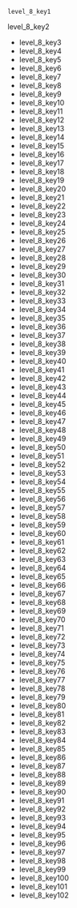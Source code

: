 ```ngMeta
level_8_key1
```

level_8_key2
- level_8_key3
- level_8_key4
- level_8_key5
- level_8_key6
- level_8_key7
- level_8_key8
- level_8_key9
- level_8_key10
- level_8_key11
- level_8_key12
- level_8_key13
- level_8_key14
- level_8_key15
- level_8_key16
- level_8_key17
- level_8_key18
- level_8_key19
- level_8_key20
- level_8_key21
- level_8_key22
- level_8_key23
- level_8_key24
- level_8_key25
- level_8_key26
- level_8_key27
- level_8_key28
- level_8_key29
- level_8_key30
- level_8_key31
- level_8_key32
- level_8_key33
- level_8_key34
- level_8_key35
- level_8_key36
- level_8_key37
- level_8_key38
- level_8_key39
- level_8_key40
- level_8_key41
- level_8_key42
- level_8_key43
- level_8_key44
- level_8_key45
- level_8_key46
- level_8_key47
- level_8_key48
- level_8_key49
- level_8_key50
- level_8_key51
- level_8_key52
- level_8_key53
- level_8_key54
- level_8_key55
- level_8_key56
- level_8_key57
- level_8_key58
- level_8_key59
- level_8_key60
- level_8_key61
- level_8_key62
- level_8_key63
- level_8_key64
- level_8_key65
- level_8_key66
- level_8_key67
- level_8_key68
- level_8_key69
- level_8_key70
- level_8_key71
- level_8_key72
- level_8_key73
- level_8_key74
- level_8_key75
- level_8_key76
- level_8_key77
- level_8_key78
- level_8_key79
- level_8_key80
- level_8_key81
- level_8_key82
- level_8_key83
- level_8_key84
- level_8_key85
- level_8_key86
- level_8_key87
- level_8_key88
- level_8_key89
- level_8_key90
- level_8_key91
- level_8_key92
- level_8_key93
- level_8_key94
- level_8_key95
- level_8_key96
- level_8_key97
- level_8_key98
- level_8_key99
- level_8_key100
- level_8_key101
- level_8_key102
